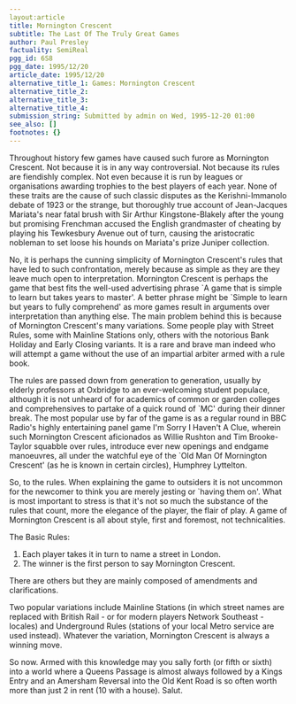 ```yaml
---
layout:article
title: Mornington Crescent
subtitle: The Last Of The Truly Great Games
author: Paul Presley
factuality: SemiReal
pgg_id: 6S8
pgg_date: 1995/12/20
article_date: 1995/12/20
alternative_title_1: Games: Mornington Crescent
alternative_title_2: 
alternative_title_3: 
alternative_title_4: 
submission_string: Submitted by admin on Wed, 1995-12-20 01:00
see_also: []
footnotes: {}
---
```

<div>
<p>Throughout history few games have caused such furore as Mornington Crescent. Not because it is in any way controversial. Not because its rules are fiendishly complex. Not even because it is run by leagues or organisations awarding trophies to the best players of each year. None of these traits are the cause of such classic disputes as the Kerishni-Immanolo debate of 1923 or the strange, but thoroughly true account of Jean-Jacques Mariata's near fatal brush with Sir Arthur Kingstone-Blakely after the young but promising Frenchman accused the English grandmaster of cheating by playing his Tewkesbury Avenue out of turn, causing the aristocratic nobleman to set loose his hounds on Mariata's prize Juniper collection.</p>
<p>No, it is perhaps the cunning simplicity of Mornington Crescent's rules that have led to such confrontation, merely because as simple as they are they leave much open to interpretation. Mornington Crescent is perhaps the game that best fits the well-used advertising phrase `A game that is simple to learn but takes years to master'. A better phrase might be `Simple to learn but years to fully comprehend' as more games result in arguments over interpretation than anything else. The main problem behind this is because of Mornington Crescent's many variations. Some people play with Street Rules, some with Mainline Stations only, others with the notorious Bank Holiday and Early Closing variants. It is a rare and brave man indeed who will attempt a game without the use of an impartial arbiter armed with a rule book.</p>
<p>The rules are passed down from generation to generation, usually by elderly professors at Oxbridge to an ever-welcoming student populace, although it is not unheard of for academics of common or garden colleges and comprehensives to partake of a quick round of `MC' during their dinner break. The most popular use by far of the game is as a regular round in BBC Radio's highly entertaining panel game I'm Sorry I Haven't A Clue, wherein such Mornington Crescent aficionados as Willie Rushton and Tim Brooke-Taylor squabble over rules, introduce ever new openings and endgame manoeuvres, all under the watchful eye of the `Old Man Of Mornington Crescent' (as he is known in certain circles), Humphrey Lyttelton.</p>
<p>So, to the rules. When explaining the game to outsiders it is not uncommon for the newcomer to think you are merely jesting or `having them on'. What is most important to stress is that it's not so much the substance of the rules that count, more the elegance of the player, the flair of play. A game of Mornington Crescent is all about style, first and foremost, not technicalities.</p>
<p>The Basic Rules:</p>
<ol>
<li value="1">Each player takes it in turn to name a street in London.</li>
<li value="2">The winner is the first person to say Mornington Crescent.</li>
</ol>
<p>There are others but they are mainly composed of amendments and clarifications.</p>
<p>Two popular variations include Mainline Stations (in which street names are replaced with British Rail - or for modern players Network Southeast - locales) and Underground Rules (stations of your local Metro service are used instead). Whatever the variation, Mornington Crescent is always a winning move.</p>
<p>So now. Armed with this knowledge may you sally forth (or fifth or sixth) into a world where a Queens Passage is almost always followed by a Kings Entry and an Amersham Reversal into the Old Kent Road is so often worth more than just 2 in rent (10 with a house). Salut. <!--Amazon_CLS_IM_END--></p>
</div>

